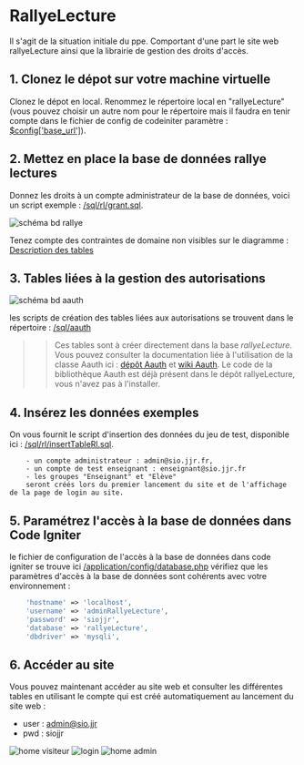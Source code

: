 # RallyeLecture
Il s'agit de la situation initiale du ppe. Comportant d'une part le site web rallyeLecture ainsi que la librairie de gestion des droits d'accès.

## 1. Clonez le dépot sur votre machine virtuelle

Clonez le dépot en local. Renommez le répertoire local en "rallyeLecture" (vous pouvez choisir un autre nom pour le répertoire mais il faudra en tenir compte dans le fichier de config de codeiniter paramètre : [$config['base_url']](/application/config/config.php)).

## 2. Mettez en place la base de données rallye lectures

Donnez les droits à un compte administrateur de la base de données, voici un script exemple : [/sql/rl/grant.sql](./sql/rl/grant.sql).

![schéma bd rallye](./sql/schemaDbRallyeLecture.PNG)

Tenez compte des contraintes de domaine non visibles sur le diagramme : [Description des tables](./sql/describeTable.md)

## 3. Tables liées à la gestion des autorisations

![schéma bd aauth](./sql/schemaDbAauth.PNG)

les scripts de création des tables liées aux autorisations se trouvent dans le répertoire : [/sql/aauth](./sql/aauth)
>> Ces tables sont à créer directement dans la base *rallyeLecture*. Vous pouvez consulter la documentation liée à l'utilisation de la classe Aauth ici : [dépôt Aauth](https://github.com/emreakay/CodeIgniter-Aauth) et [wiki Aauth](https://github.com/magefly/CodeIgniter-Aauth/wiki/_pages).
Le code de la bibliothèque Aauth est déjà présent dans le dépôt rallyeLecture, vous n'avez pas à l'installer.

## 4. Insérez les données exemples

On vous fournit le script d'insertion des données du jeu de test, disponible ici : [/sql/rl/insertTableRl.sql](./sql/rl/insertTableRl.sql).

```text
    - un compte administrateur : admin@sio.jjr.fr,
    - un compte de test enseignant : enseignant@sio.jjr.fr
    - les groupes "Enseignant" et "Elève"
    seront créés lors du premier lancement du site et de l'affichage de la page de login au site.
```

## 5. Paramétrez l'accès à la base de données dans Code Igniter

le fichier de configuration de l'accès à la base de données dans code igniter se trouve ici [/application/config/database.php](./application/config/database.php)
vérifiez que les paramètres d'accès à la base de données sont cohérents avec votre environnement :

```php
    'hostname' => 'localhost',
    'username' => 'adminRallyeLecture',
    'password' => 'siojjr',
    'database' => 'rallyeLecture',
    'dbdriver' => 'mysqli',
```

## 6. Accéder au site

Vous pouvez maintenant accéder au site web et consulter les différentes tables en utilisant le compte qui est créé automatiquement au lancement du site web :

- user : admin@sio.jjr
- pwd  : siojjr

![home visiteur](./doc/rlHomeVisiteur.png)
![login](./doc/rlLogin.png)
![home admin](./doc/rlHomeAdmin.png)
